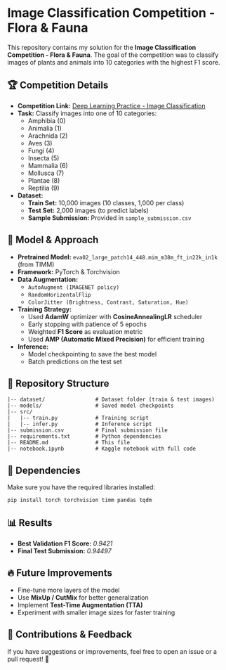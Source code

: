 # Image Classification Competition - Flora & Fauna

This repository contains my solution for the **Image Classification Competition - Flora & Fauna**. The goal of the competition was to classify images of plants and animals into 10 categories with the highest F1 score.

## 🏆 Competition Details
- **Competition Link:** [Deep Learning Practice - Image Classification](https://www.kaggle.com/competitions/deep-learning-practice-image-classification/overview)
- **Task:** Classify images into one of 10 categories:
  - Amphibia (0)
  - Animalia (1)
  - Arachnida (2)
  - Aves (3)
  - Fungi (4)
  - Insecta (5)
  - Mammalia (6)
  - Mollusca (7)
  - Plantae (8)
  - Reptilia (9)
- **Dataset:**
  - **Train Set:** 10,000 images (10 classes, 1,000 per class)
  - **Test Set:** 2,000 images (to predict labels)
  - **Sample Submission:** Provided in `sample_submission.csv`

## 🚀 Model & Approach
- **Pretrained Model:** `eva02_large_patch14_448.mim_m38m_ft_in22k_in1k` (from TIMM)
- **Framework:** PyTorch & Torchvision
- **Data Augmentation:**
  - `AutoAugment (IMAGENET policy)`
  - `RandomHorizontalFlip`
  - `ColorJitter (Brightness, Contrast, Saturation, Hue)`
- **Training Strategy:**
  - Used **AdamW** optimizer with **CosineAnnealingLR** scheduler
  - Early stopping with patience of 5 epochs
  - Weighted **F1 Score** as evaluation metric
  - Used **AMP (Automatic Mixed Precision)** for efficient training
- **Inference:**
  - Model checkpointing to save the best model
  - Batch predictions on the test set

## 📂 Repository Structure
```
|-- dataset/                # Dataset folder (train & test images)
|-- models/                 # Saved model checkpoints
|-- src/
|   |-- train.py            # Training script
|   |-- infer.py            # Inference script
|-- submission.csv          # Final submission file
|-- requirements.txt        # Python dependencies
|-- README.md               # This file
|-- notebook.ipynb          # Kaggle notebook with full code
```

## 📌 Dependencies
Make sure you have the required libraries installed:
```bash
pip install torch torchvision timm pandas tqdm
```

## 📊 Results
- **Best Validation F1 Score:** *0.9421*
- **Final Test Submission:** *0.94497*

## 🔥 Future Improvements
- Fine-tune more layers of the model
- Use **MixUp / CutMix** for better generalization
- Implement **Test-Time Augmentation (TTA)**
- Experiment with smaller image sizes for faster training

## 🤝 Contributions & Feedback
If you have suggestions or improvements, feel free to open an issue or a pull request! 🚀

